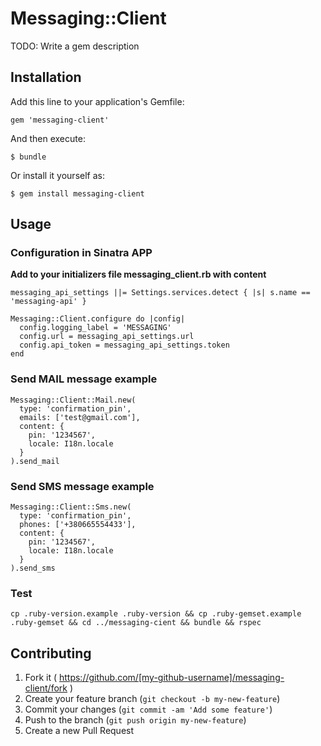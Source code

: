 # Messaging::Client

TODO: Write a gem description

## Installation

Add this line to your application's Gemfile:

    gem 'messaging-client'

And then execute:

    $ bundle

Or install it yourself as:

    $ gem install messaging-client

## Usage

### Configuration in Sinatra APP

**Add to your initializers file messaging_client.rb with content**
```
messaging_api_settings ||= Settings.services.detect { |s| s.name == 'messaging-api' }

Messaging::Client.configure do |config|
  config.logging_label = 'MESSAGING'
  config.url = messaging_api_settings.url
  config.api_token = messaging_api_settings.token
end
```

### Send MAIL message example
```
Messaging::Client::Mail.new(
  type: 'confirmation_pin',
  emails: ['test@gmail.com'],
  content: {
    pin: '1234567',
    locale: I18n.locale
  }
).send_mail
```


### Send SMS message example
```
Messaging::Client::Sms.new(
  type: 'confirmation_pin',
  phones: ['+380665554433'],
  content: {
    pin: '1234567',
    locale: I18n.locale
  }
).send_sms
```

### Test
```
cp .ruby-version.example .ruby-version && cp .ruby-gemset.example .ruby-gemset && cd ../messaging-cient && bundle && rspec

```

## Contributing

1. Fork it ( https://github.com/[my-github-username]/messaging-client/fork )
2. Create your feature branch (`git checkout -b my-new-feature`)
3. Commit your changes (`git commit -am 'Add some feature'`)
4. Push to the branch (`git push origin my-new-feature`)
5. Create a new Pull Request
